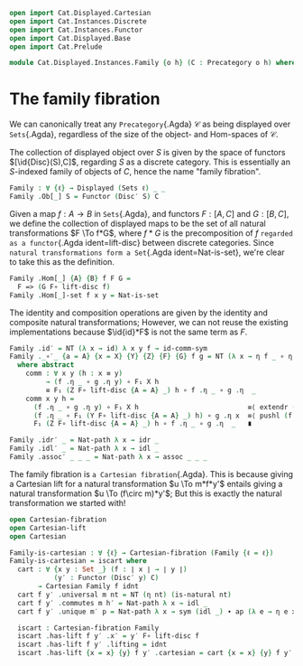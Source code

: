 ```agda
open import Cat.Displayed.Cartesian
open import Cat.Instances.Discrete
open import Cat.Instances.Functor
open import Cat.Displayed.Base
open import Cat.Prelude

module Cat.Displayed.Instances.Family {o h} (C : Precategory o h) where
```

<!--
```
open import Cat.Reasoning C
open Displayed
open Functor
open _=>_
```
-->

# The family fibration

We can canonically treat any `Precategory`{.Agda} $\mathcal{C}$ as being
displayed over `Sets`{.Agda}, regardless of the size of the object- and
Hom-spaces of $\mathcal{C}$.

The collection of displayed object over $S$ is given by the space of
functors $[\id{Disc}(S),C]$, regarding $S$ as a discrete category.
This is essentially an $S$-indexed family of objects of $C$, hence the
name "family fibration".

```agda
Family : ∀ {ℓ} → Displayed (Sets ℓ) _ _
Family .Ob[_] S = Functor (Disc′ S) C
```

Given a map $f : A \to B$ in `Sets`{.Agda}, and functors $F : [A,C]$ and
$G : [B,C]$, we define the collection of displayed maps to be the set of
all natural transformations $F \To f*G$, where $f*G$ is the
precomposition of $f$ `regarded as a functor`{.Agda ident=lift-disc}
between discrete categories. Since `natural transformations form a
Set`{.Agda ident=Nat-is-set}, we're clear to take this as the definition.

```agda
Family .Hom[_] {A} {B} f F G =
  F => (G F∘ lift-disc f)
Family .Hom[_]-set f x y = Nat-is-set
```

The identity and composition operations are given by the identity and
composite natural transformations; However, we can not reuse the
existing implementations because $\id{id}*F$ is not the same term as
$F$.

```agda
Family .id′ = NT (λ x → id) λ x y f → id-comm-sym
Family ._∘′_ {a = A} {x = X} {Y} {Z} {F} {G} f g = NT (λ x → η f _ ∘ η g _) comm
  where abstract
    comm : ∀ x y (h : x ≡ y)
         → (f .η _ ∘ g .η y) ∘ F₁ X h
         ≡ F₁ (Z F∘ lift-disc {A = A} _) h ∘ f .η _ ∘ g .η  _
    comm x y h =
      (f .η _ ∘ g .η y) ∘ F₁ X h                           ≡⟨ extendr (g .is-natural _ _ _) ⟩
      (f .η _ ∘ F₁ (Y F∘ lift-disc {A = A} _) h) ∘ g .η x  ≡⟨ pushl (f .is-natural _ _ _) ⟩
      F₁ (Z F∘ lift-disc {A = A} _) h ∘ f .η _ ∘ g .η  _   ∎

Family .idr′ _ = Nat-path λ x → idr _
Family .idl′ _ = Nat-path λ x → idl _
Family .assoc′ _ _ _ = Nat-path λ x → assoc _ _ _
```

The family fibration is `a Cartesian fibration`{.Agda}. This is because
giving a Cartesian lift for a natural transformation $u \To
m*f*y'$ entails giving a natural transformation $u \To (f\circ
m)*y'$; But this is exactly the natural transformation we started with!

```agda
open Cartesian-fibration
open Cartesian-lift
open Cartesian

Family-is-cartesian : ∀ {ℓ} → Cartesian-fibration (Family {ℓ = ℓ})
Family-is-cartesian = iscart where
  cart : ∀ {x y : Set _} (f : ∣ x ∣ → ∣ y ∣)
           (y′ : Functor (Disc′ y) C)
       → Cartesian Family f idnt
  cart f y′ .universal m nt = NT (η nt) (is-natural nt)
  cart f y′ .commutes m h′ = Nat-path λ x → idl _
  cart f y′ .unique m′ p = Nat-path λ x → sym (idl _) ∙ ap (λ e → η e x) p

  iscart : Cartesian-fibration Family
  iscart .has-lift f y′ .x′ = y′ F∘ lift-disc f
  iscart .has-lift f y′ .lifting = idnt
  iscart .has-lift {x = x} {y} f y′ .cartesian = cart {x = x} {y} f y′
```
